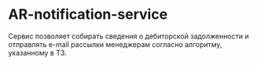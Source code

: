 # AR-notification-service
Сервис позволяет собирать сведения о дебиторской задолженности и отправлять e-mail рассылки менеджерам согласно алгоритму, указанному в ТЗ.
